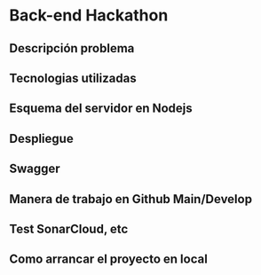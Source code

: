 # Back-end Hackathon

## Descripción problema
## Tecnologias utilizadas
## Esquema del servidor en Nodejs
## Despliegue
## Swagger
## Manera de trabajo en Github Main/Develop
## Test SonarCloud, etc
## Como arrancar el proyecto en local